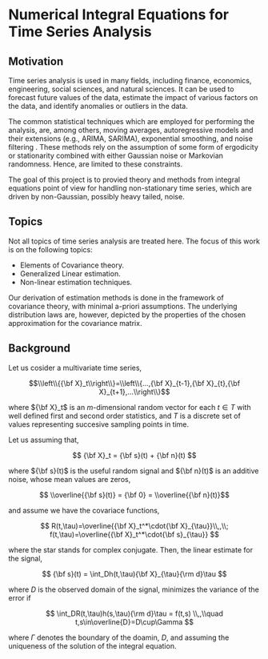 # Numerical Integral Equations for Time Series Analysis
## Motivation
Time series analysis is used in many fields, including finance, economics, engineering, social sciences, and natural sciences. It can be used to forecast future values of the data, estimate the impact of various factors on the data, and identify anomalies or outliers in the data.

The common statistical techniques which are employed for performing the analysis, are, among others, moving averages, autoregressive models and their extensions (e.g., ARIMA, SARIMA), exponential smoothing, and noise filtering . These methods rely on the assumption of some form of ergodicity or stationarity combined with either Gaussian noise or Markovian randomness. Hence, are limited to these constraints. 

The goal of this project is to provied theory and methods from integral equations point of view for handling non-stationary time series, which are driven by non-Gaussian, possibly heavy tailed, noise. 

## Topics
Not all topics of time series analysis are treated here. The focus of this work is on the following topics:
  * Elements of Covariance theory.
  * Generalized Linear estimation.
  * Non-linear estimation techniques.

Our derivation of estimation methods is done in the framework of covariance theory, with minimal a-priori assumptions. The underlying distribution laws are, however, depicted by the properties of the chosen approximation for the covariance matrix.

## Background
Let us cosider a multivariate time series,

$$\\left\\{{\bf X}_t\\right\\}=\\left\\{...,{\bf X}_{t-1},{\bf X}_{t},{\bf X}_{t+1},...\\right\\}$$

where ${\bf X}_t$ is an $m$-dimensional random vector for each $t\in T$ with well defined first and second order statistics, and $T$ is a discrete set of values representing succesive sampling points in time.

Let us assuming that,

$$ {\bf X}_t = {\bf s}(t) + {\bf n}(t) $$

where ${\bf s}(t)$ is the useful random signal and ${\bf n}(t)$ is an additive noise,
whose mean values are zeros,

$$ \\overline{{\bf s}(t)} = {\bf 0} = \\overline{{\bf n}(t)}$$

and assume we have the covariace functions,

 $$ R(t,\tau)=\overline{{\bf X}_t^*\cdot{\bf X}_{\tau}}\\,,\\; f(t,\tau)=\overline{{\bf X}_t^*\cdot{\bf s}_{\tau}} $$

where the star stands for complex conjugate. Then, the linear estimate for the signal,

$$ {\bf s}(t) = \int_Dh(t,\tau){\bf X}_{\tau}{\rm d}\tau $$

where $D$ is the observed domain of the signal, minimizes the variance of the error if

$$ \int_DR(t,\tau)h(s,\tau){\rm d}\tau = f(t,s) \\,,\\quad t,s\in\overline{D}=D\cup\Gamma $$

where $\Gamma$ denotes the boundary of the doamin, $D$, and assuming the uniqueness of the solution of the integral equation.



